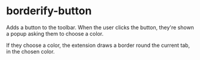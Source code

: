 # borderify-button

Adds a button to the toolbar. When the user clicks the button, they're shown a popup asking them to choose a color.

If they choose a color, the extension draws a border round the current tab, in the chosen color.
